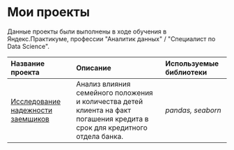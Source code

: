 
# Мои проекты

Данные проекты были выполнены в ходе обучения в Яндекс.Практикуме, профессии "Аналитик данных" / "Специалист по Data Science".

| Название проекта | Описание | Используемые библиотеки | 
| :---------------------- | :---------------------- | :---------------------- |
| [Исследование надежности заемщиков](bank_clients_reliability) | Анализ влияния семейного положения и количества детей клиента на факт погашения кредита в срок для кредитного отдела банка. | *pandas, seaborn* |

